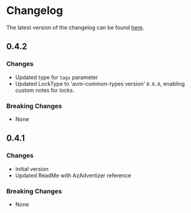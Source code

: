# Changelog

The latest version of the changelog can be found [here](https://github.com/Azure/bicep-registry-modules/blob/main/avm/res/resources/resource-group/CHANGELOG.md).

## 0.4.2

### Changes

- Updated type for `tags` parameter
- Updated LockType to 'avm-common-types version' `0.6.0`, enabling custom notes for locks.

### Breaking Changes

- None

## 0.4.1

### Changes

- Initial version
- Updated ReadMe with AzAdvertizer reference

### Breaking Changes

- None
